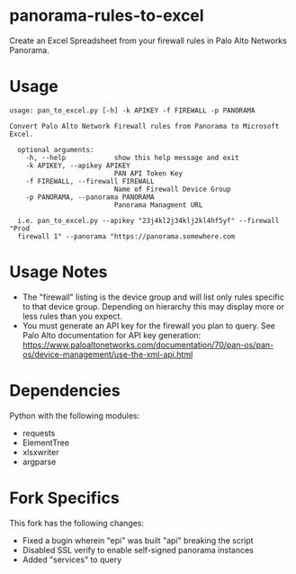 panorama-rules-to-excel
=======================

Create an Excel Spreadsheet from your firewall rules in Palo Alto Networks Panorama.

Usage
=====
    usage: pan_to_excel.py [-h] -k APIKEY -f FIREWALL -p PANORAMA
    
    Convert Palo Alto Network Firewall rules from Panorama to Microsoft Excel.
      
      optional arguments:
        -h, --help            show this help message and exit
        -k APIKEY, --apikey APIKEY
                              PAN API Token Key
        -f FIREWALL, --firewall FIREWALL
                              Name of Firewall Device Group
        -p PANORAMA, --panorama PANORAMA
                              Panorama Managment URL
      
      i.e. pan_to_excel.py --apikey "23j4kl2j34klj2kl4hf5yf" --firewall "Prod
      firewall 1" --panorama "https://panorama.somewhere.com

Usage Notes
===========
* The "firewall" listing is the device group and will list only rules specific to that device group.  Depending on hierarchy this may display more or less rules than you expect.
* You must generate an API key for the firewall you plan to query.   See Palo Alto documentation for API key generation: https://www.paloaltonetworks.com/documentation/70/pan-os/pan-os/device-management/use-the-xml-api.html

Dependencies
============
Python with the following modules:

* requests
* ElementTree
* xlsxwriter
* argparse

Fork Specifics
============
This fork has the following changes:

* Fixed a bugin wherein "epi" was built "api" breaking the script
* Disabled SSL verify to enable self-signed panorama instances
* Added "services" to query

